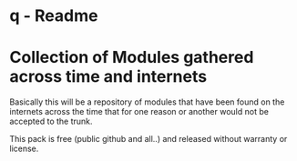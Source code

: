 q - Readme
==

Collection of Modules gathered across time and internets
====

Basically this will be a repository of modules that have been found 
on the internets across the time that for one reason or another
would not be accepted to the trunk.

This pack is free (public github and all..) and released without
warranty or license.
